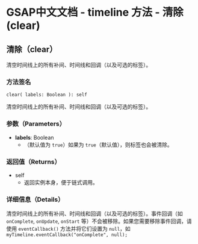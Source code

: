 # GSAP中文文档 - timeline 方法 - 清除(clear)

## 清除（clear）

清空时间线上的所有补间、时间线和回调（以及可选的标签）。

### 方法签名

```plaintext
clear( labels: Boolean ): self
```

清空时间线上的所有补间、时间线和回调（以及可选的标签）。

### 参数（Parameters）

- **labels**: Boolean
  - （默认值为 `true`）如果为 `true`（默认值），则标签也会被清除。

### 返回值（Returns）

- self
  - 返回实例本身，便于链式调用。

### 详细信息（Details）

清空时间线上的所有补间、时间线和回调（以及可选的标签）。事件回调（如 `onComplete`, `onUpdate`, `onStart` 等）不会被移除。如果您需要移除事件回调，请使用 `eventCallback()` 方法并将它们设置为 `null`，如 `myTimeline.eventCallback("onComplete", null);`
